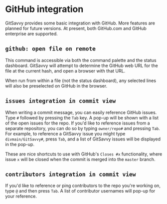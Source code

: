# GitHub integration

GitSavvy provides some basic integration with GitHub.  More features are planned for future versions.  At present, both GitHub.com and GitHub enterprise are supported.


## `github: open file on remote`

This command is accessible via both the command palette and the status dashboard.  GitSavvy will attempt to determine the GitHub web URL for the file at the current hash, and open a browser with that URL.

When run from within a file (not the status dashboard), any selected lines will also be preselected on GitHub in the browser.


## `issues integration in commit view`

When writing a commit message, you can easily reference GitHub issues.  Type `#` followed by pressing the `Tab` key.  A pop-up will be shown with a list of the open issues for the repo.  If you'd like to reference issues from a separate repository, you can do so by typing `owner/repo#` and pressing `Tab`.  For example, to reference a GitSavvy issue you might type `divmain/GitSavvy#`, press `Tab`, and a list of GitSavvy issues will be displayed in the pop-up.

These are nice shortcuts to use with GitHub's `Closes #x` functionality, where issue `x` will be closed when the commit is merged into the `master` branch.

## `contributors integration in commit view`

If you'd like to reference or ping contributors to the repo you're working on, type `@` and then press `Tab`.  A list of contributor usernames will pop-up for your reference.
